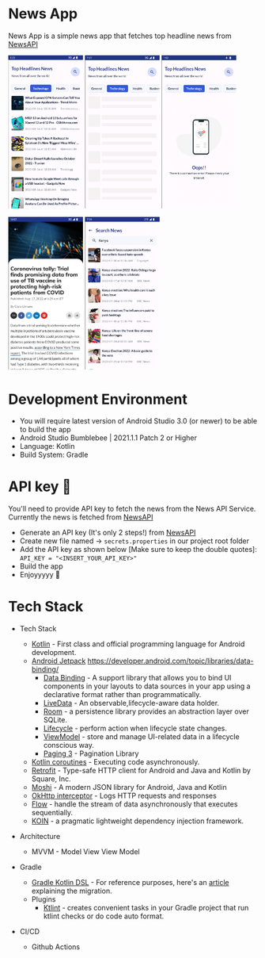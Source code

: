 # News App

News App is a simple news app that fetches top headline news from [NewsAPI](https://newsapi.org/)

<p align="left">
 <img src="screenshots/categoriesScreen.png" width=30% height=30%>
 <img src="screenshots/loadingScreen.png" width=30% height=30%>
 <img src="screenshots/noInternet.png" width=30% height=30%>
</p>

<p align="left">
  <img src="screenshots/detailsScreen.png" width=30% height=30%>
  <img src="screenshots/searchScreen.png" width=30% height=30%>
</p>

# Development Environment

* You will require latest version of Android Studio 3.0 (or newer) to be able to build the app
* Android Studio Bumblebee | 2021.1.1 Patch 2 or Higher
* Language: Kotlin
* Build System: Gradle

# API key 🔑
You'll need to provide API key to fetch the news from the News API Service. Currently the news is fetched from [NewsAPI](https://newsapi.org/)

- Generate an API key (It's only 2 steps!) from [NewsAPI](https://newsapi.org/)
- Create new file named -> `secrets.properties` in our project root folder
- Add the API key as shown below [Make sure to keep the double quotes]:
   `API_KEY = "<INSERT_YOUR_API_KEY>"`
- Build the app
- Enjoyyyyy 🎉

# Tech Stack

- Tech Stack
  - [Kotlin](https://kotlinlang.org/) - First class and official programming language for Android development.
  - [Android Jetpack](https://developer.android.com/jetpack) https://developer.android.com/topic/libraries/data-binding/
    * [Data Binding](https://developer.android.com/topic/libraries/data-binding/) - A support library that allows you to bind UI components in your layouts to data sources in your app using a declarative format rather than programmatically.
    * [LiveData](https://developer.android.com/topic/libraries/data-binding/) - An observable,lifecycle-aware data holder.
    * [Room](https://developer.android.com/topic/libraries/architecture/room) - a persistence library provides an abstraction layer over SQLite.
    * [Lifecycle](https://developer.android.com/topic/libraries/architecture/lifecycle) - perform action when lifecycle state changes.
    * [ViewModel](https://developer.android.com/topic/libraries/architecture/viewmodel) - store and manage UI-related data in a lifecycle conscious way.
     * [Paging 3](https://developer.android.com/topic/libraries/architecture/paging/v3-migration) - Pagination Library
  - [Kotlin coroutines](https://kotlinlang.org/docs/reference/coroutines-overview.html) - Executing code asynchronously.
  - [Retrofit](https://square.github.io/retrofit/) - Type-safe HTTP client for Android and Java and Kotlin by Square, Inc.
  - [Moshi](https://square.github.io/moshi/1.x/moshi/index.html) - A modern JSON library for Android, Java and Kotlin
  - [OkHttp interceptor](https://github.com/square/okhttp/tree/master/okhttp-logging-interceptor) - Logs HTTP requests and responses
  - [Flow](https://kotlinlang.org/docs/reference/coroutines/flow.html) - handle the stream of data asynchronously that executes sequentially.
  - [KOIN](https://insert-koin.io/) - a pragmatic lightweight dependency injection framework.

- Architecture
  * MVVM - Model View View Model

- Gradle
  * [Gradle Kotlin DSL](https://docs.gradle.org/current/userguide/kotlin_dsl.html) - For reference purposes, here's an [article](https://evanschepsiror.medium.com/migrating-to-kotlin-dsl-4ee0d6d5c977) explaining the migration.
  * Plugins
      - [Ktlint](https://github.com/JLLeitschuh/ktlint-gradle) - creates convenient tasks in your Gradle project that run ktlint checks or do code auto format.
      
- CI/CD
  * Github Actions

